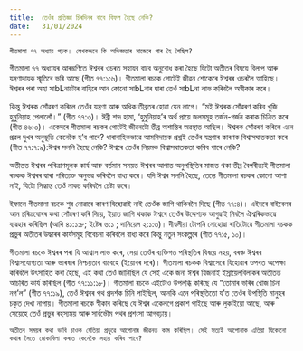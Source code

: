 ```yaml
---
title:  তেওঁৰ প্ৰতিজ্ঞা চিৰদিনৰ বাবে বিফল হৈছে নেকি?
date:   31/01/2024
---
```


`গীতমালা ৭৭ অধ্যায় পঢ়ক। লেখকজনে কি অভিজ্ঞতাৰ মাজেৰে পাৰ হৈ গৈছিল?`

গীতমালা ৭৭ অধ্যায়ৰ আৰম্ভণিতে ঈশ্বৰৰ ওচৰত সহায়ৰ  বাবে অনুৰোধ কৰা হৈছে যিটো অতীতৰ বিষয়ে  বিলাপ আৰু যন্ত্ৰণাদায়ক স্মৃতিৰে ভৰি আছে (গীত ৭৭:১:৬)। গীতমালা ৰচকে গোটেই জীৱন শোকেৰে ঈশ্বৰৰ ওচৰলৈ আহিছে। ঈশ্বৰৰ পৰা অহা সাbLনাটোৰ বাহিৰে আন কোনো সাbLনাৰ দ্বাৰা তেওঁ সাbLনা লাভ কৰিবলৈ অস্বীকাৰ কৰে।

কিন্তু ঈশ্বৰক সোঁৱৰণ কৰিলে তেওঁৰ যন্ত্ৰণা আৰু অধিক তীব্ৰতৰ হোৱা যেন লাগে। “মই ঈশ্বৰক সোঁৱৰণ কৰিব খুজি হুমুনিয়াহ পেলালোঁ।” (গীত ৭৭:৩)। ঈব্ৰী শব্দ হামা, ‘হুমুনিয়াহ’ৰ অৰ্থ প্ৰায়ে জলসমূহ তৰ্জন-গৰ্জন কৰাক চিত্ৰিত কৰে (গীত ৪৬:৩)। একেদৰে গীতমালা ৰচকৰ গোটেই জীৱনটো তীব্ৰ অশান্তিৰ অৱস্থাত আছিল। ঈশ্বৰক সোঁৱৰণ কৰিলে এনে প্ৰৱল দুখৰ অনুভূতি কেনেকৈ হ’ব পাৰে? ধাৰাবাহিকভাৱে আমনিদায়ক প্ৰশ্নই তেওঁৰ যন্ত্ৰণাৰ কাৰণক বিশ্বাসঘাতকতা কৰে (গীত ৭৭:৭:৯):ঈশ্বৰ সলনি হৈছে নেকি? ঈশ্বৰে তেওঁৰ নিয়মক বিশ্বাসঘাতকতা কৰিব পাৰে নেকি?

অতীতত ঈশ্বৰৰ পৰিত্ৰাণমূলক কাৰ্য আৰু বৰ্তমান সময়ত ঈশ্বৰৰ আপাত অনুপস্থিতিৰ মাজত থকা তীব্ৰ বৈপৰীত্যই গীতমালা ৰচকক ঈশ্বৰৰ দ্বাৰা পৰিত্যক্ত অনুভৱ কৰিবলৈ বাধ্য কৰে। যদি ঈশ্বৰ সলনি হৈছে, তেন্তে গীতমালা ৰচকৰ কোনো আশা নাই, যিটো সিদ্ধান্ত তেওঁ নাকচ কৰিবলৈ চেষ্টা কৰে।

ইফালে গীতমালা ৰচকে শুব নোৱাৰে কাৰণ যিহোৱাই নাই তেওঁক জাগি থাকিবলৈ দিছে (গীত ৭৭:৪)। এইদৰে বাইবেলৰ আন চৰিত্ৰবোৰৰ কথা সোঁৱৰণ কৰি দিয়ে, ইয়াত জাগি থকাক ঈশ্বৰে তেওঁৰ উদ্দেশ্যক আগুৱাই নিবলৈ ঐশ্বৰিকভাৱে ব্যৱহাৰ কৰিছিল (আদি ৪১:১:৮; ইষ্টেৰ ৬:১ ; দানিয়েল ২:১:৩)। দীঘলীয়া টোপনি নোহোৱা ৰাতিটোৱে গীতমালা ৰচকক প্ৰভুৰ অতীতৰ উদ্ধাৰৰ কাৰ্যসমূহ বিবেচনা কৰিবলৈ বাধ্য কৰে কিন্তু নতুন সংকল্পৰে (গীত ৭৭:৫, ১০)।

গীতমালা ৰচকে ঈশ্বৰৰ পৰা যি আশ্বাস লাভ কৰে, সেয়া তেওঁৰ ব্যক্তিগত পৰিস্থতিৰ বিষয়ে নহয়, বৰঞ্চ ঈশ্বৰৰ বিশ্বাসযোগ্যতা আৰু ভাৰষাৰ নিশ্চয়তাৰ বাবেহে (ইয়োবৰ দৰে)। গীতমালা ৰচকক বিশ্বাসেৰে যিহোৱাৰ ওপৰত অপেক্ষা কৰিবলৈ উৎসাহিত কৰা হৈছে, এই কথা তেওঁ জানিছিল যে সেই একে জনা ঈশ্বৰ যিজনাই ইস্ৰায়েলবিলাকৰ অতীতত আচৰিত কাৰ্য কৰিছিল (গীত ৭৭:১১:১৮)। গীতমালা ৰচকে এইটোও উপলব্ধি কৰিছে যে “তোমাৰ ভৰিৰ খোজ চিনা নগ’ল” (গীত ৭৭:১৯), তেওঁ ঈশ্বৰৰ পথ প্ৰদৰ্শক চিনি পাইছিল, আনকি এনে পৰিস্থতিতো য’ত তেওঁৰ উপস্থিতি মানুহৰ চকুত দেখা নাপায়। গীতমালা ৰচকে স্বীকাৰ কৰিছে যে ঈশ্বৰ একেলগে প্ৰকাশ পাইছে আৰু লুকাইয়ো আছে, আৰু সেয়েহে তেওঁ প্ৰভুৰ ৰহস্যময় আৰু সাৰ্বভৌম পথৰ প্ৰশংসা আগবঢ়ায়।

`অতীতৰ সময়ৰ কথা ভাবি চাওক যেতিয়া প্ৰভুৱে আপোনাৰ জীৱনত কাম কৰিছিল। সেই সত্যই আপোনাক এতিয়া যিকোনো কথাৰ সৈতে মোকাবিলা কৰাত কেনেকৈ সহায় কৰিব পাৰে?`